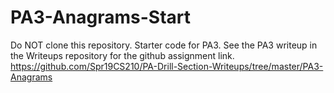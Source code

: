 # PA3-Anagrams-Start
Do NOT clone this repository.
Starter code for PA3.  See the PA3 writeup in the Writeups repository for the github assignment link.
https://github.com/Spr19CS210/PA-Drill-Section-Writeups/tree/master/PA3-Anagrams
